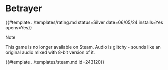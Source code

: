 # Betrayer

{{#template ../templates/rating.md status=Silver date=06/05/24 installs=Yes opens=Yes}} 

> [!NOTE]
> This game is no longer available on Steam.
> Audio is glitchy - sounds like an original audio mixed with 8-bit version of it. 

{{#template ../templates/steam.md id=243120}}